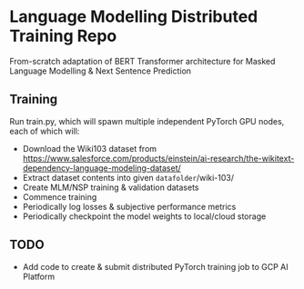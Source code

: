 

# Language Modelling Distributed Training Repo

From-scratch adaptation of BERT Transformer architecture for Masked Language Modelling & Next Sentence Prediction


## Training

Run train.py, which will spawn multiple independent PyTorch GPU nodes, each of which will:
- Download the Wiki103 dataset from https://www.salesforce.com/products/einstein/ai-research/the-wikitext-dependency-language-modeling-dataset/
- Extract dataset contents into given `datafolder`/wiki-103/
- Create MLM/NSP training & validation datasets
- Commence training
- Periodically log losses & subjective performance metrics
- Periodically checkpoint the model weights to local/cloud storage


## TODO

- Add code to create & submit distributed PyTorch training job to GCP AI Platform

